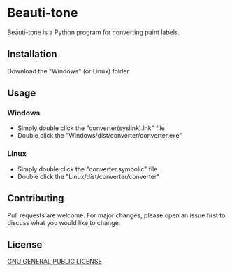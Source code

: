 # Beauti-tone

Beauti-tone is a Python program for converting paint labels.

## Installation

Download the "Windows" (or Linux) folder

## Usage
### Windows
- Simply double click the "converter(syslink).lnk" file
- Double click the "Windows/dist/converter/converter.exe"

### Linux
- Simply double click the "converter.symbolic" file
- Double click the "Linux/dist/converter/converter"

## Contributing
Pull requests are welcome. For major changes, please open an issue first to discuss what you would like to change.

## License
[GNU GENERAL PUBLIC LICENSE](github.com/Earth13wells/Beauti-tone/blob/main/LICENSE)
